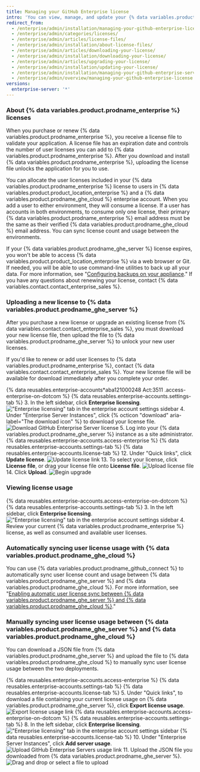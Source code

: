 ```yaml
---
title: Managing your GitHub Enterprise license
intro: 'You can view, manage, and update your {% data variables.product.prodname_enterprise %} license.'
redirect_from:
  - /enterprise/admin/installation/managing-your-github-enterprise-license
  - /enterprise/admin/categories/licenses/
  - /enterprise/admin/articles/license-files/
  - /enterprise/admin/installation/about-license-files/
  - /enterprise/admin/articles/downloading-your-license/
  - /enterprise/admin/installation/downloading-your-license/
  - /enterprise/admin/articles/upgrading-your-license/
  - /enterprise/admin/installation/updating-your-license/
  - /enterprise/admin/installation/managing-your-github-enterprise-server-license
  - /enterprise/admin/overview/managing-your-github-enterprise-license
versions:
  enterprise-server: '*'
---
```


### About {% data variables.product.prodname_enterprise %} licenses

When you purchase or renew {% data variables.product.prodname_enterprise %}, you receive a license file to validate your application. A license file has an expiration date and controls the number of user licenses you can add to {% data variables.product.prodname_enterprise %}. After you download and install {% data variables.product.prodname_enterprise %}, uploading the license file unlocks the application for you to use.

You can allocate the user licenses included in your {% data variables.product.prodname_enterprise %} license to users in {% data variables.product.product_location_enterprise %} and a {% data variables.product.prodname_ghe_cloud %} enterprise account. When you add a user to either environment, they will consume a license. If a user has accounts in both environments, to consume only one license, their primary {% data variables.product.prodname_enterprise %} email address must be the same as their verified {% data variables.product.prodname_ghe_cloud %} email address. You can sync license count and usage between the environments.

If your {% data variables.product.prodname_ghe_server %} license expires, you won't be able to access {% data variables.product.product_location_enterprise %} via a web browser or Git. If needed, you will be able to use command-line utilities to back up all your data. For more information, see "[Configuring backups on your appliance](/enterprise/admin/guides/installation/configuring-backups-on-your-appliance)." If you have any questions about renewing your license, contact {% data variables.contact.contact_enterprise_sales %}.

### Uploading a new license to {% data variables.product.prodname_ghe_server %}  

After you purchase a new license or upgrade an existing license from {% data variables.contact.contact_enterprise_sales %}, you must download your new license file, then upload the file to {% data variables.product.prodname_ghe_server %} to unlock your new user licenses.

If you'd like to renew or add user licenses to {% data variables.product.prodname_enterprise %}, contact {% data variables.contact.contact_enterprise_sales %}. Your new license file will be available for download immediately after you complete your order.

{% data reusables.enterprise-accounts*aba121000248 Act:3511 .access-enterprise-on-dotcom %}
{% data reusables.enterprise-accounts.settings-tab %}
3. In the left sidebar, click **Enterprise licensing**.
  !["Enterprise licensing" tab in the enterprise account settings sidebar](/assets/images/help/enterprises/enterprise-licensing-tab.png)
4. Under "Enterprise Server Instances", click {% octicon "download" aria-label="The download icon" %} to download your license file.
  ![Download GitHub Enterprise Server license](/assets/images/help/business-accounts/download-ghes-license.png)
5. Log into your {% data variables.product.prodname_ghe_server %} instance as a site administrator.
{% data reusables.enterprise-accounts.access-enterprise %}
{% data reusables.enterprise-accounts.settings-tab %}
{% data reusables.enterprise-accounts.license-tab %}
12. Under "Quick links", click **Update license**.
  ![Update license link](/assets/images/enterprise/business-accounts/update-license-link.png)
13. To select your license, click **License file**, or drag your license file onto **License file**.
  ![Upload license file](/assets/images/enterprise/management-console/upload-license.png)
14. Click **Upload**.
  ![Begin upgrade](/assets/images/enterprise/management-console/begin-upload.png)

### Viewing license usage

{% data reusables.enterprise-accounts.access-enterprise-on-dotcom %}
{% data reusables.enterprise-accounts.settings-tab %}
3. In the left sidebar, click **Enterprise licensing**.
  !["Enterprise licensing" tab in the enterprise account settings sidebar](/assets/images/help/enterprises/enterprise-licensing-tab.png)
4. Review your current {% data variables.product.prodname_enterprise %} license, as well as consumed and available user licenses.

### Automatically syncing user license usage with {% data variables.product.prodname_ghe_cloud %}

You can use {% data variables.product.prodname_github_connect %} to automatically sync user license count and usage between {% data variables.product.prodname_ghe_server %} and {% data variables.product.prodname_ghe_cloud %}. For more information, see "[Enabling automatic user license sync between {% data variables.product.prodname_ghe_server %} and {% data variables.product.prodname_ghe_cloud %}](/enterprise/{{currentVersion}}/admin/installation/enabling-automatic-user-license-sync-between-github-enterprise-server-and-github-enterprise-cloud)."

### Manually syncing user license usage between {% data variables.product.prodname_ghe_server %} and {% data variables.product.prodname_ghe_cloud %}

You can download a JSON file from {% data variables.product.prodname_ghe_server %} and upload the file to {% data variables.product.prodname_ghe_cloud %} to manually sync user license usage between the two deployments.

{% data reusables.enterprise-accounts.access-enterprise %}
{% data reusables.enterprise-accounts.settings-tab %}
{% data reusables.enterprise-accounts.license-tab %}
5. Under "Quick links", to download a file containing your current license usage on {% data variables.product.prodname_ghe_server %}, click **Export license usage**.
  ![Export license usage link](/assets/images/enterprise/business-accounts/export-license-usage-link.png)
{% data reusables.enterprise-accounts.access-enterprise-on-dotcom %}
{% data reusables.enterprise-accounts.settings-tab %}
8. In the left sidebar, click **Enterprise licensing**.
  !["Enterprise licensing" tab in the enterprise account settings sidebar](/assets/images/help/enterprises/enterprise-licensing-tab.png)
{% data reusables.enterprise-accounts.license-tab %}
10. Under "Enterprise Server Instances", click **Add server usage**.
  ![Upload GitHub Enterprise Servers usage link](/assets/images/help/business-accounts/upload-ghe-server-usage-link.png)
11. Upload the JSON file you downloaded from {% data variables.product.prodname_ghe_server %}.
  ![Drag and drop or select a file to upload](/assets/images/help/business-accounts/upload-ghe-server-usage-file.png)
